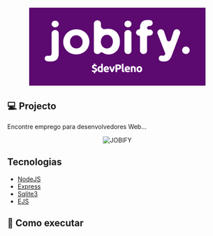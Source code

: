 <p align="center">
  <img alt="JOBIFY" src=".github/logo.png"/>
</p>

## 💻 Projecto

Encontre emprego para desenvolvedores Web...

<p align="center">
  <img alt="JOBIFY" src=".github/job.gif"/>
</p>

## Tecnologias

- [NodeJS](https://nodejs.org/en)
- [Express](https://expressjs.com/)
- [Sqlite3](https://www.npmjs.com/package/sqlite)
- [EJS](https://ejs.co/)

## 🚀 Como executar

